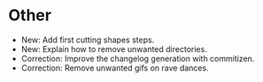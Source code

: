 # Other

* New: Add first cutting shapes steps.
* New: Explain how to remove unwanted directories.
* Correction: Improve the changelog generation with commitizen.
* Correction: Remove unwanted gifs on rave dances.